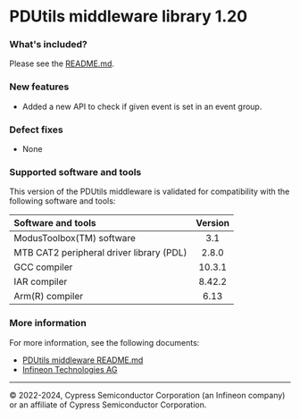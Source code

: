 # PDUtils middleware library 1.20

### What's included?
Please see the [README.md](./README.md).

### New features

- Added a new API to check if given event is set in an event group.

### Defect fixes

- None


### Supported software and tools
This version of the PDUtils middleware is validated for compatibility with the following software and tools:

| Software and tools                                      | Version |
| :---                                                    | :----:  |
| ModusToolbox(TM) software                               | 3.1     |
| MTB CAT2 peripheral driver library (PDL)                | 2.8.0   |
| GCC compiler                                            | 10.3.1  |
| IAR compiler                                            | 8.42.2  |
| Arm(R) compiler                                         | 6.13    |

### More information
For more information, see the following documents:
* [PDUtils middleware README.md](./README.md)
* [Infineon Technologies AG](https://www.infineon.com)
  
---
© 2022-2024, Cypress Semiconductor Corporation (an Infineon company) or an affiliate of Cypress Semiconductor Corporation.
